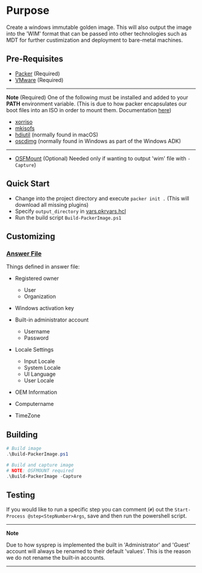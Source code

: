 # Purpose

Create a windows immutable golden image. This will also output the image into the 'WIM' format that can be passed into other technologies such as MDT for further custimization and deployment to bare-metal machines.

## Pre-Requisites

- [Packer](https://developer.hashicorp.com/packer/downloads) (Required)
- [VMware](https://www.vmware.com/products/workstation-pro/workstation-pro-evaluation.html) (Required)

---

**Note** (Required)
One of the following must be installed and added to your **PATH** environment variable. (This is due to how packer encapsulates our boot files into an ISO in order to mount them. Documentation [here](https://developer.hashicorp.com/packer/plugins/builders/vmware/iso#cd-configuration:~:text=Use%20of%20this,the%20Windows%20ADK))

- [xorriso](https://www.gnu.org/software/xorriso/)
- [mkisofs](https://linux.die.net/man/8/mkisofs)
- [hdiutil](https://ss64.com/osx/hdiutil.html) (normally found in macOS)
- [oscdimg](https://learn.microsoft.com/en-us/windows-hardware/manufacture/desktop/oscdimg-command-line-options?view=windows-11) (normally found in Windows as part of the Windows ADK)

---

- [OSFMount](https://www.osforensics.com/tools/mount-disk-images.html) (Optional) Needed only if wanting to output 'wim' file with `-Capture`)

## Quick Start

- Change into the project directory and execute `packer init .` (This will download all missing plugins)
- Specify `output_directory` in [vars.pkrvars.hcl](./vars.pkrvars.hcl)
- Run the build script `Build-PackerImage.ps1`

## Customizing

### [Answer File](./Answers/)

Things defined in answer file:

- Registered owner
  - User
  - Organization

- Windows activation key
- Built-in administrator account
  - Username
  - Password

- Locale Settings
  - Input Locale
  - System Locale
  - UI Language
  - User Locale

- OEM Information
- Computername
- TimeZone

## Building

```powershell
# Build image
.\Build-PackerImage.ps1

# Build and capture image
# NOTE: OSFMOUNT required
.\Build-PackerImage -Capture
```

## Testing

If you would like to run a specific step you can comment (`#`) out the `Start-Process @step<StepNumber>Args`, save and then run the powershell script.

---

**Note**

Due to how sysprep is implemented the built in 'Administrator' and 'Guest' account will always be renamed to their default 'values'. This is the reason we do not rename the built-in accounts.

---
